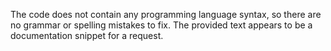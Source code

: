 The code does not contain any programming language syntax, so there are no grammar or spelling mistakes to fix. The provided text appears to be a documentation snippet for a request.
